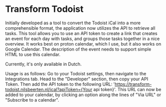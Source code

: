 # Transform Todoist
Initially developed as a tool to convert the Todoist iCal into a more comprehensible format, the application now utilizes the API to retrieve all tasks.
This tool allows you to use an API token to create a link that creates an event for each day with tasks, and groups those tasks together in a nice overview.
It works best on proton calendar, which I use, but it also works on Google Calendar. 
The description of the event needs to support simple HTML to use this calendar.

Currently, it's only available in Dutch.

Usage is as follows:
Go to your Todoist settings, then navigate to the Integrations tab. Head to the "Developer" section, then copy your API Token.
Then add the API token to the following URL: 'https://transform-todoist.nilsbeerten.nl/ical?apiToken={Your api token}'.
This URL can now be added to your calendar, by clicking an option along the lines of "Via URL" or "Subscribe to a calendar".